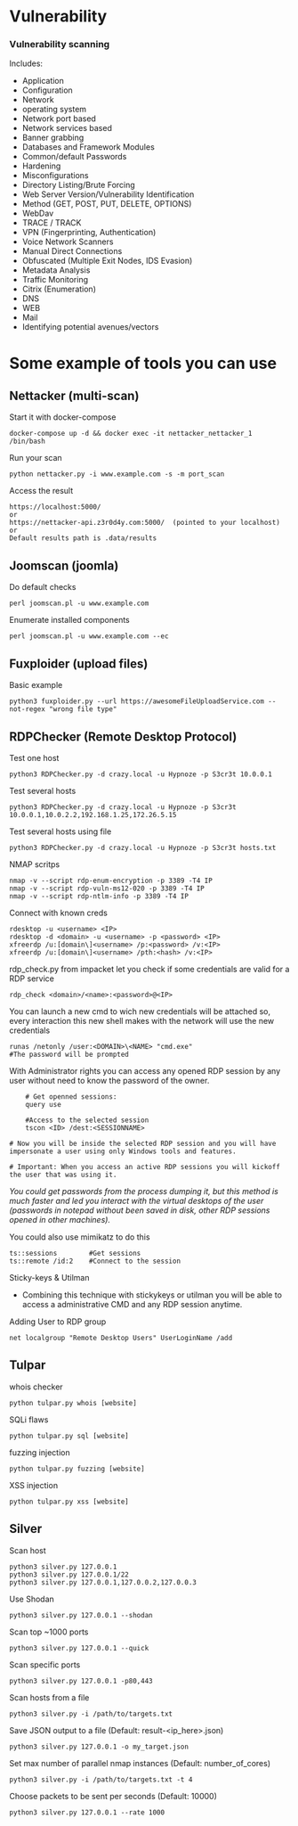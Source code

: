 # Vulnerability

### Vulnerability scanning
Includes:
* Application 
* Configuration
* Network 
* operating system 
* Network port based
* Network services based
* Banner grabbing
* Databases and Framework Modules
* Common/default Passwords
* Hardening 
* Misconfigurations
* Directory Listing/Brute Forcing
* Web Server Version/Vulnerability Identification
* Method (GET, POST, PUT, DELETE, OPTIONS)
* WebDav
* TRACE / TRACK
* VPN (Fingerprinting, Authentication)
* Voice Network Scanners
* Manual Direct Connections
* Obfuscated (Multiple Exit Nodes, IDS Evasion)
* Metadata Analysis
* Traffic Monitoring
* Citrix (Enumeration)
* DNS
* WEB
* Mail
* Identifying potential avenues/vectors

# Some example of tools you can use

## Nettacker (multi-scan)
Start it with docker-compose
```
docker-compose up -d && docker exec -it nettacker_nettacker_1 /bin/bash
```
Run your scan
```
python nettacker.py -i www.example.com -s -m port_scan
```
Access the result 
```
https://localhost:5000/
or
https://nettacker-api.z3r0d4y.com:5000/  (pointed to your localhost)
or
Default results path is .data/results
```

## Joomscan (joomla)
Do default checks
```
perl joomscan.pl -u www.example.com
```
Enumerate installed components
```
perl joomscan.pl -u www.example.com --ec
```

## Fuxploider (upload files)
Basic example
```
python3 fuxploider.py --url https://awesomeFileUploadService.com --not-regex "wrong file type"
```

## RDPChecker (Remote Desktop Protocol)
Test one host
```
python3 RDPChecker.py -d crazy.local -u Hypnoze -p S3cr3t 10.0.0.1
```
Test several hosts
```
python3 RDPChecker.py -d crazy.local -u Hypnoze -p S3cr3t 10.0.0.1,10.0.2.2,192.168.1.25,172.26.5.15
```
Test several hosts using file
``` 
python3 RDPChecker.py -d crazy.local -u Hypnoze -p S3cr3t hosts.txt
```
NMAP scritps
```
nmap -v --script rdp-enum-encryption -p 3389 -T4 IP
nmap -v --script rdp-vuln-ms12-020 -p 3389 -T4 IP
nmap -v --script rdp-ntlm-info -p 3389 -T4 IP
```
Connect with known creds
```
rdesktop -u <username> <IP>
rdesktop -d <domain> -u <username> -p <password> <IP>
xfreerdp /u:[domain\]<username> /p:<password> /v:<IP>
xfreerdp /u:[domain\]<username> /pth:<hash> /v:<IP>
```
rdp_check.py from impacket let you check if some credentials are valid for a RDP service
```
rdp_check <domain>/<name>:<password>@<IP>
```
You can launch a new cmd to wich new credentials will be attached so, every interaction this new shell makes with the network will use the new credentials
```
runas /netonly /user:<DOMAIN>\<NAME> "cmd.exe" 
#The password will be prompted
```
With Administrator rights you can access any opened RDP session by any user without need to know the password of the owner.
```
	# Get openned sessions:
	query use

	#Access to the selected session
	tscon <ID> /dest:<SESSIONNAME>

# Now you will be inside the selected RDP session and you will have impersonate a user using only Windows tools and features.

# Important: When you access an active RDP sessions you will kickoff the user that was using it.
```
  *You could get passwords from the process dumping it, but this method is much faster and led you interact with the virtual desktops of the user (passwords in notepad without been saved in disk, other RDP sessions opened in other machines).*

You could also use mimikatz to do this
```
ts::sessions        #Get sessions
ts::remote /id:2    #Connect to the session
```
Sticky-keys & Utilman
* Combining this technique with stickykeys or utilman you will be able to access a administrative CMD and any RDP session anytime.

Adding User to RDP group
```
net localgroup "Remote Desktop Users" UserLoginName /add
```

## Tulpar
whois checker
```
python tulpar.py whois [website]
```
SQLi flaws
```
python tulpar.py sql [website]
```
fuzzing injection
```
python tulpar.py fuzzing [website]
```
XSS injection
```
python tulpar.py xss [website]
```

## Silver
Scan host
```
python3 silver.py 127.0.0.1
python3 silver.py 127.0.0.1/22
python3 silver.py 127.0.0.1,127.0.0.2,127.0.0.3
```
Use Shodan
```
python3 silver.py 127.0.0.1 --shodan
```
Scan top ~1000 ports
```
python3 silver.py 127.0.0.1 --quick
```
Scan specific ports
```
python3 silver.py 127.0.0.1 -p80,443
```
Scan hosts from a file
```
python3 silver.py -i /path/to/targets.txt
```
Save JSON output to a file (Default: result-<ip_here>.json)
```
python3 silver.py 127.0.0.1 -o my_target.json
```
Set max number of parallel nmap instances (Default: number_of_cores)
```
python3 silver.py -i /path/to/targets.txt -t 4
```
Choose packets to be sent per seconds (Default: 10000)
```
python3 silver.py 127.0.0.1 --rate 1000
```
